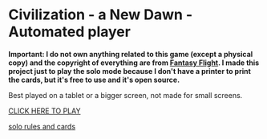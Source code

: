 # Civilization - a New Dawn - Automated player

**Important: I do not own anything related to this game (except a physical copy) and the copyright of everything are from [Fantasy Flight](https://www.fantasyflightgames.com/en/index/). I made this project just to play the solo mode because I don't have a printer to print the cards, but it's free to use and it's open source.**

Best played on a tablet or a bigger screen, not made for small screens.

[CLICK HERE TO PLAY](https://civilization-new-dawn-automated-player.vercel.app/)

[solo rules and cards](https://www.fantasyflightgames.com/en/news/2020/9/10/automatic-civilization/)
